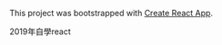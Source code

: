 This project was bootstrapped with [Create React App](https://github.com/facebook/create-react-app).

2019年自學react
